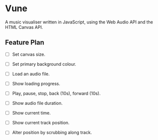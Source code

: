 # Vune

A music visualiser written in JavaScript, using the Web Audio API and the HTML Canvas API.

## Feature Plan

- [ ] Set canvas size.
- [ ] Set primary background colour.
- [ ] Load an audio file.
- [ ] Show loading progress.
- [ ] Play, pause, stop, back (10s), forward (10s).
- [ ] Show audio file duration.
- [ ] Show current time.
- [ ] Show current track position.
- [ ] Alter position by scrubbing along track.

